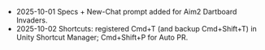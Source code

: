 - 2025-10-01 Specs + New-Chat prompt added for Aim2 Dartboard Invaders.
- 2025-10-02 Shortcuts: registered Cmd+T (and backup Cmd+Shift+T) in Unity Shortcut Manager; Cmd+Shift+P for Auto PR.
